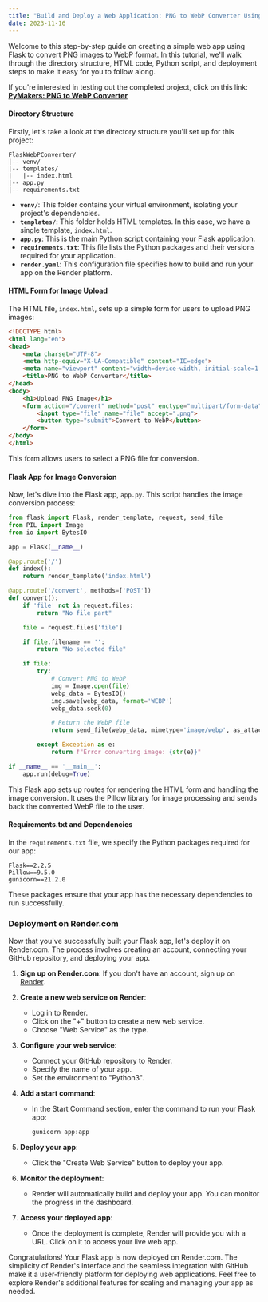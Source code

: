 ```yaml
---
title: "Build and Deploy a Web Application: PNG to WebP Converter Using Flask, GitHub and Render"
date: 2023-11-16
---
```


Welcome to this step-by-step guide on creating a simple web app using Flask to convert PNG images to WebP format. In this tutorial, we'll walk through the directory structure, HTML code, Python script, and deployment steps to make it easy for you to follow along.

If you're interested in testing out the completed project, click on this link: <a href="https://png-web-converter.onrender.com" target="_blank"><strong>PyMakers: PNG to WebP Converter</strong></a>

#### Directory Structure

Firstly, let's take a look at the directory structure you'll set up for this project:

```
FlaskWebPConverter/
|-- venv/
|-- templates/
|   |-- index.html
|-- app.py
|-- requirements.txt
```

- **`venv/`**: This folder contains your virtual environment, isolating your project's dependencies.
- **`templates/`**: This folder holds HTML templates. In this case, we have a single template, `index.html`.
- **`app.py`**: This is the main Python script containing your Flask application.
- **`requirements.txt`**: This file lists the Python packages and their versions required for your application.
- **`render.yaml`**: This configuration file specifies how to build and run your app on the Render platform.

#### HTML Form for Image Upload

The HTML file, `index.html`, sets up a simple form for users to upload PNG images:

```html
<!DOCTYPE html>
<html lang="en">
<head>
    <meta charset="UTF-8">
    <meta http-equiv="X-UA-Compatible" content="IE=edge">
    <meta name="viewport" content="width=device-width, initial-scale=1.0">
    <title>PNG to WebP Converter</title>
</head>
<body>
    <h1>Upload PNG Image</h1>
    <form action="/convert" method="post" enctype="multipart/form-data">
        <input type="file" name="file" accept=".png">
        <button type="submit">Convert to WebP</button>
    </form>
</body>
</html>
```

This form allows users to select a PNG file for conversion.

#### Flask App for Image Conversion

Now, let's dive into the Flask app, `app.py`. This script handles the image conversion process:

```python
from flask import Flask, render_template, request, send_file
from PIL import Image
from io import BytesIO

app = Flask(__name__)

@app.route('/')
def index():
    return render_template('index.html')

@app.route('/convert', methods=['POST'])
def convert():
    if 'file' not in request.files:
        return "No file part"

    file = request.files['file']

    if file.filename == '':
        return "No selected file"

    if file:
        try:
            # Convert PNG to WebP
            img = Image.open(file)
            webp_data = BytesIO()
            img.save(webp_data, format='WEBP')
            webp_data.seek(0)

            # Return the WebP file
            return send_file(webp_data, mimetype='image/webp', as_attachment=True, download_name='converted.webp')

        except Exception as e:
            return f"Error converting image: {str(e)}"

if __name__ == '__main__':
    app.run(debug=True)
```

This Flask app sets up routes for rendering the HTML form and handling the image conversion. It uses the Pillow library for image processing and sends back the converted WebP file to the user.

#### Requirements.txt and Dependencies

In the `requirements.txt` file, we specify the Python packages required for our app:

```
Flask==2.2.5
Pillow==9.5.0
gunicorn==21.2.0
```

These packages ensure that your app has the necessary dependencies to run successfully.

### Deployment on Render.com

Now that you've successfully built your Flask app, let's deploy it on Render.com. The process involves creating an account, connecting your GitHub repository, and deploying your app.

1. **Sign up on Render.com**: If you don't have an account, sign up on [Render](https://render.com/).

2. **Create a new web service on Render**:
   - Log in to Render.
   - Click on the "+" button to create a new web service.
   - Choose "Web Service" as the type.

3. **Configure your web service**:
   - Connect your GitHub repository to Render.
   - Specify the name of your app.
   - Set the environment to "Python3".

4. **Add a start command**:
   - In the Start Command section, enter the command to run your Flask app:

     ```bash
     gunicorn app:app
     ```

5. **Deploy your app**:
   - Click the "Create Web Service" button to deploy your app.

6. **Monitor the deployment**:
   - Render will automatically build and deploy your app. You can monitor the progress in the dashboard.

7. **Access your deployed app**:
   - Once the deployment is complete, Render will provide you with a URL. Click on it to access your live web app.

Congratulations! Your Flask app is now deployed on Render.com. The simplicity of Render's interface and the seamless integration with GitHub make it a user-friendly platform for deploying web applications. Feel free to explore Render's additional features for scaling and managing your app as needed.